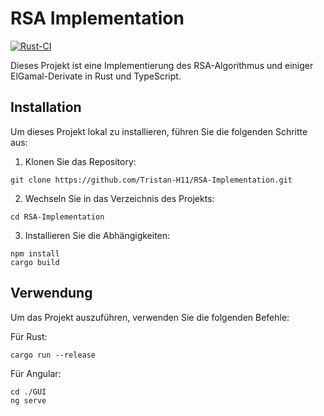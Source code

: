 # RSA Implementation

[![Rust-CI](https://github.com/Tristan-H11/RSA-Implementation/actions/workflows/rust-ci.yml/badge.svg)](https://github.com/Tristan-H11/RSA-Implementation/actions/workflows/rust-ci.yml)

Dieses Projekt ist eine Implementierung des RSA-Algorithmus und einiger ElGamal-Derivate in Rust und TypeScript.

## Installation

Um dieses Projekt lokal zu installieren, führen Sie die folgenden Schritte aus:

1. Klonen Sie das Repository:
```
git clone https://github.com/Tristan-H11/RSA-Implementation.git
```
2. Wechseln Sie in das Verzeichnis des Projekts:
```
cd RSA-Implementation
```
3. Installieren Sie die Abhängigkeiten:
```
npm install
cargo build
```

## Verwendung

Um das Projekt auszuführen, verwenden Sie die folgenden Befehle:

Für Rust:
```
cargo run --release
```

Für Angular:
```
cd ./GUI
ng serve
```